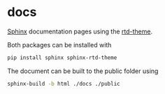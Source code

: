 # docs

[Sphinx](https://www.sphinx-doc.org/) documentation pages using the [rtd-theme](https://sphinx-rtd-theme.readthedocs.io/).

Both packages can be installed with

```bash
pip install sphinx sphinx-rtd-theme
```

The document can be built to the public folder using

```bash
sphinx-build -b html ./docs ./public
```
